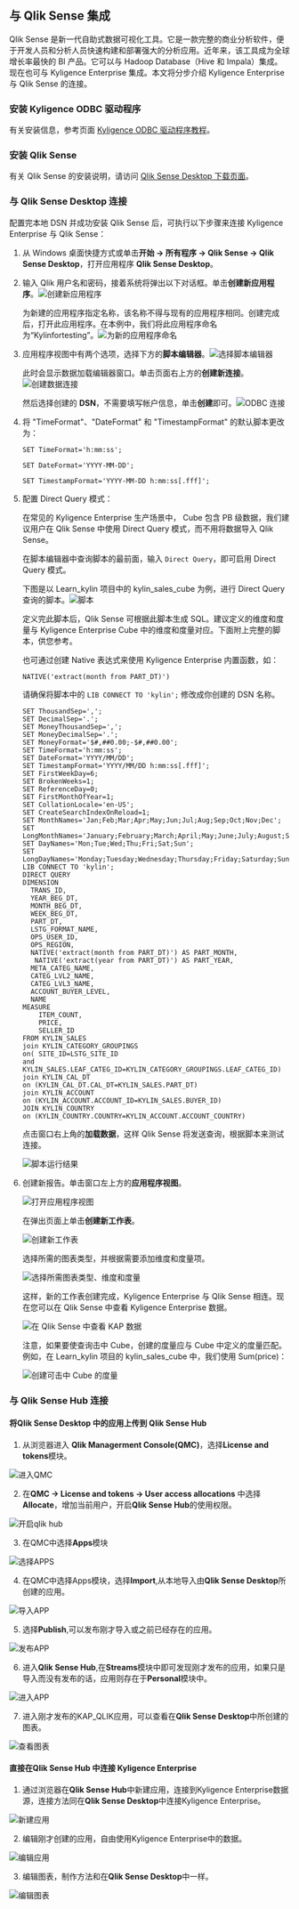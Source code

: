 



## 与 Qlik Sense 集成

Qlik Sense 
是新一代自助式数据可视化工具。它是一款完整的商业分析软件，便于开发人员和分析人员快速构建和部署强大的分析应用。近年来，该工具成为全球增长率最快的 BI 产品。它可以与 Hadoop Database（Hive 和 Impala）集成。现在也可与 Kyligence Enterprise 集成。本文将分步介绍 Kyligence Enterprise 与 Qlik Sense 的连接。

### 安装 Kyligence ODBC 驱动程序

有关安装信息，参考页面 [Kyligence ODBC 驱动程序教程](../driver/kyligence_odbc.cn.md)。

### 安装 Qlik Sense

有关 Qlik Sense 的安装说明，请访问 [Qlik Sense Desktop 下载页面](https://www.qlik.com/us/try-or-buy/download-qlik-sense)。

### 与 Qlik Sense Desktop 连接
配置完本地 DSN 并成功安装 Qlik Sense 后，可执行以下步骤来连接 Kyligence Enterprise 与 Qlik Sense：

1. 从 Windows 桌面快捷方式或单击**开始 -> 所有程序 -> Qlik Sense -> Qlik Sense Desktop**，打开应用程序 **Qlik Sense Desktop**。

2. 输入 Qlik 用户名和密码，接着系统将弹出以下对话框。单击**创建新应用程序**。![创建新应用程序](images/qlik/001-welcome_to_qlik_desktop.cn.png)

   为新建的应用程序指定名称，该名称不得与现有的应用程序相同。创建完成后，打开此应用程序。在本例中，我们将此应用程序命名为“Kylinfortesting”。![为新的应用程序命名](images/qlik/002-create_new_application.cn.png)

3. 应用程序视图中有两个选项，选择下方的**脚本编辑器**。![选择脚本编辑器](images/qlik/003-script_editor.cn.png)

   此时会显示数据加载编辑器窗口。单击页面右上方的**创建新连接**。![创建数据连接](images/qlik/004-create_data_connection.cn.png)

   然后选择创建的 **DSN**，不需要填写帐户信息，单击**创建**即可。![ODBC 连接](images/qlik/005-odbc_connection.png)

4. 将 "TimeFormat"、"DateFormat" 和 "TimestampFormat" 的默认脚本更改为：

   `SET TimeFormat='h:mm:ss';`

   `SET DateFormat='YYYY-MM-DD';`

   `SET TimestampFormat='YYYY-MM-DD h:mm:ss[.fff]';`

5. 配置 Direct Query 模式：

   在常见的 Kyligence Enterprise 生产场景中， Cube 包含 PB 级数据，我们建议用户在 Qlik Sense 中使用 Direct Query 模式，而不用将数据导入 Qlik Sense。

   在脚本编辑器中查询脚本的最前面，输入 `Direct Query`，即可启用 Direct Query 模式。 

   下图是以 Learn_kylin 项目中的 kylin_sales_cube 为例，进行 Direct Query 查询的脚本。![脚本](images/qlik/006-script_run_result.cn.png)

   定义完此脚本后，Qlik Sense 可根据此脚本生成 SQL。建议定义的维度和度量与 Kyligence Enterprise Cube 中的维度和度量对应。下面附上完整的脚本，供您参考。

   也可通过创建 Native 表达式来使用 Kyligence Enterprise 内置函数，如：

   `NATIVE('extract(month from PART_DT)') ` 

   请确保将脚本中的 `LIB CONNECT TO 'kylin';` 修改成你创建的 DSN 名称。

   ```
   SET ThousandSep=',';
   SET DecimalSep='.';
   SET MoneyThousandSep=',';
   SET MoneyDecimalSep='.';
   SET MoneyFormat='$#,##0.00;-$#,##0.00';
   SET TimeFormat='h:mm:ss';
   SET DateFormat='YYYY/MM/DD';
   SET TimestampFormat='YYYY/MM/DD h:mm:ss[.fff]';
   SET FirstWeekDay=6;
   SET BrokenWeeks=1;
   SET ReferenceDay=0;
   SET FirstMonthOfYear=1;
   SET CollationLocale='en-US';
   SET CreateSearchIndexOnReload=1;
   SET MonthNames='Jan;Feb;Mar;Apr;May;Jun;Jul;Aug;Sep;Oct;Nov;Dec';
   SET LongMonthNames='January;February;March;April;May;June;July;August;September;October;November;December';
   SET DayNames='Mon;Tue;Wed;Thu;Fri;Sat;Sun';
   SET LongDayNames='Monday;Tuesday;Wednesday;Thursday;Friday;Saturday;Sunday';
   LIB CONNECT TO 'kylin';
   DIRECT QUERY
   DIMENSION 
     TRANS_ID,
     YEAR_BEG_DT,
     MONTH_BEG_DT,
     WEEK_BEG_DT,
     PART_DT,
     LSTG_FORMAT_NAME,
     OPS_USER_ID,
     OPS_REGION,
     NATIVE('extract(month from PART_DT)') AS PART_MONTH,
      NATIVE('extract(year from PART_DT)') AS PART_YEAR,
     META_CATEG_NAME,
     CATEG_LVL2_NAME,
     CATEG_LVL3_NAME,
     ACCOUNT_BUYER_LEVEL,
     NAME
   MEASURE
       ITEM_COUNT,
       PRICE,
       SELLER_ID
   FROM KYLIN_SALES 
   join KYLIN_CATEGORY_GROUPINGS  
   on( SITE_ID=LSTG_SITE_ID 
   and KYLIN_SALES.LEAF_CATEG_ID=KYLIN_CATEGORY_GROUPINGS.LEAF_CATEG_ID)
   join KYLIN_CAL_DT
   on (KYLIN_CAL_DT.CAL_DT=KYLIN_SALES.PART_DT)
   join KYLIN_ACCOUNT 
   on (KYLIN_ACCOUNT.ACCOUNT_ID=KYLIN_SALES.BUYER_ID)
   JOIN KYLIN_COUNTRY
   on (KYLIN_COUNTRY.COUNTRY=KYLIN_ACCOUNT.ACCOUNT_COUNTRY)
   ```

   点击窗口右上角的**加载数据**，这样 Qlik Sense 将发送查询，根据脚本来测试连接。

   ![脚本运行结果](images/qlik/007-load_data.cn.png)

6. 创建新报告。单击窗口左上方的**应用程序视图**。

   ![打开应用程序视图](images/qlik/008-go_to_app_overview.cn.png)

   在弹出页面上单击**创建新工作表**。

   ![创建新工作表](images/qlik/009-create_new_report.cn.png)

   选择所需的图表类型，并根据需要添加维度和度量项。

   ![选择所需图表类型、维度和度量](images/qlik/010-add_dimension.cn.png)

   这样，新的工作表创建完成，Kyligence Enterprise 与 Qlik Sense 相连。现在您可以在 Qlik Sense 中查看 Kyligence Enterprise 数据。

   ![在 Qlik Sense 中查看 KAP 数据](images/qlik/011-view_kap_data.cn.png)

   注意，如果要使查询击中 Cube，创建的度量应与 Cube 中定义的度量匹配。例如，在 Learn_kylin 项目的 kylin_sales_cube 中，我们使用 Sum(price)：

   ![创建可击中 Cube 的度量](images/qlik/012-measure.cn.png)

### 与 Qlik Sense Hub 连接 


#### 将Qlik Sense Desktop 中的应用上传到 Qlik Sense Hub

1. 从浏览器进入 **Qlik Managerment Console(QMC)**，选择**License and tokens**模块。

![进入QMC](images/Qlik/01-licenses.PNG)

2. 在**QMC -> License and tokens -> User access allocations** 中选择**Allocate**，增加当前用户，开启**Qlik Sense Hub**的使用权限。

![开启qlik hub](images/Qlik/02-user_access.PNG)

3. 在QMC中选择**Apps**模块

![选择APPS](images/Qlik/03-apps.PNG)

4. 在QMC中选择Apps模块，选择**Import**,从本地导入由**Qlik Sense Desktop**所创建的应用。

![导入APP](images/Qlik/04-add_apps.PNG)

5. 选择**Publish**,可以发布刚才导入或之前已经存在的应用。

![发布APP](images/Qlik/05-publish_app.PNG)

6. 进入**Qlik Sense Hub**,在**Streams**模块中即可发现刚才发布的应用，如果只是导入而没有发布的话，应用则存在于**Personal**模块中。

![进入APP](images/Qlik/06_hub_app.PNG)

7. 进入刚才发布的KAP_QLIK应用，可以查看在**Qlik Sense Desktop**中所创建的图表。

![查看图表](images/Qlik/07_hub_qlik.PNG)


#### 直接在Qlik Sense Hub 中连接 Kyligence Enterprise

1. 通过浏览器在**Qlik Sense Hub**中新建应用，连接到Kyligence Enterprise数据源，连接方法同在**Qlik Sense Desktop**中连接Kyligence Enterprise。

![新建应用](images/Qlik/08_hub_create.PNG)

2. 编辑刚才创建的应用，自由使用Kyligence Enterprise中的数据。

![编辑应用](images/Qlik/09_hub_table.PNG)

3. 编辑图表，制作方法和在**Qlik Sense Desktop**中一样。

![编辑图表](images/Qlik/10_hub_complete.PNG)




